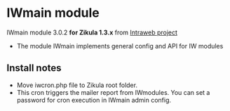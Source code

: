IWmain module
============
IWmain module 3.0.2 **for Zikula 1.3.x** from [Intraweb project](https://github.com/intraweb-modules13)

  - The module IWmain implements general config and API for IW modules

Install notes
-------------
  - Move iwcron.php file to Zikula root folder.
  - This cron triggers the mailer report from IWmodules. You can set a password for cron execution in IWmain admin config.
